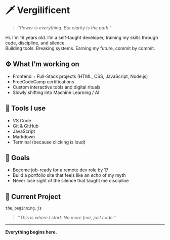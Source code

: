 # 🗡️ Vergilificent

> _"Power is everything. But clarity is the path."_  

Hi. I'm 16 years old. I’m a self-taught developer, training my skills through code, discipline, and silence.  
Building tools. Breaking systems. Earning my future, commit by commit.

## ⚙️ What I’m working on
- Frontend + Full-Stack projects (HTML, CSS, JavaScript, Node.js)
- FreeCodeCamp certifications
- Custom interactive tools and digital rituals
- Slowly shifting into Machine Learning / AI

## 🔧 Tools I use
- VS Code  
- Git & GitHub  
- JavaScript  
- Markdown  
- Terminal (because clicking is loud)

## 📍 Goals
- Become job-ready for a remote dev role by 17  
- Build a portfolio site that feels like an *echo* of my myth  
- Never lose sight of the silence that taught me discipline

## 📁 Current Project
[`the_beginning.js`](https://github.com/vergilificent/vergilificent.github.io)
> _“This is where I start. No more fear, just code.”_

---

**Everything begins here.**
